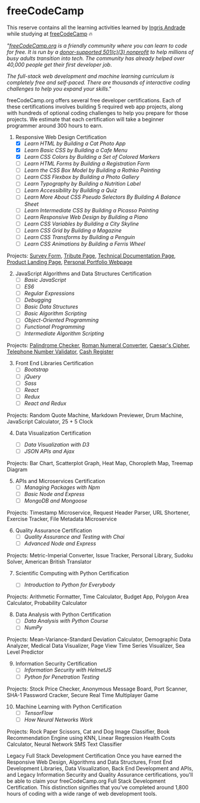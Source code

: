 # freeCodeCamp

This reserve contains all the learning activities learned by [Ingris Andrade](https://www.linkedin.com/in/ingrisandrade/) while studying at [freeCodeCamp](https://www.freecodecamp.org/learn/) :fire:

_"[freeCodeCamp.org](https://www.freecodecamp.org/learn) is a friendly community where you can learn to code for free. It is run by a [donor-supported 501(c)(3) nonprofit](https://www.freecodecamp.org/donate/) to help millions of busy adults transition into tech. The community has already helped over 40,000 people get their first developer job_.

_The full-stack web development and machine learning curriculum is completely free and self-paced. There are thousands of interactive coding challenges to help you expand your skills_."

freeCodeCamp.org offers several free developer certifications. Each of these certifications involves building 5 required web app projects, along with hundreds of optional coding challenges to help you prepare for those projects. We estimate that each certification will take a beginner programmer around 300 hours to earn.

1. Responsive Web Design Certification
    - [x] _Learn HTML by Building a Cat Photo App_
    - [x] _Learn Basic CSS by Building a Cafe Menu_
    - [x] _Learn CSS Colors by Building a Set of Colored Markers_
    - [ ] _Learn HTML Forms by Building a Registration Form_
    - [ ] _Learn the CSS Box Model by Building a Rothko Painting_
    - [ ] _Learn CSS Flexbox by Building a Photo Gallery_
    - [ ] _Learn Typography by Building a Nutrition Label_
    - [ ] _Learn Accessibility by Building a Quiz_
    - [ ] _Learn More About CSS Pseudo Selectors By Building A Balance Sheet_
    - [ ] _Learn Intermediate CSS by Building a Picasso Painting_
    - [ ] _Learn Responsive Web Design by Building a Piano_
    - [ ] _Learn CSS Variables by Building a City Skyline_
    - [ ] _Learn CSS Grid by Building a Magazine_
    - [ ] _Learn CSS Transforms by Building a Penguin_
    - [ ] _Learn CSS Animations by Building a Ferris Wheel_

Projects: [Survey Form](https://www.freecodecamp.org/learn/2022/responsive-web-design/build-a-survey-form-project/build-a-survey-form), [Tribute Page](https://www.freecodecamp.org/learn/2022/responsive-web-design/build-a-tribute-page-project/build-a-tribute-page), [Technical Documentation Page](https://www.freecodecamp.org/learn/2022/responsive-web-design/build-a-technical-documentation-page-project/build-a-technical-documentation-page), [Product Landing Page](https://www.freecodecamp.org/learn/2022/responsive-web-design/build-a-product-landing-page-project/build-a-product-landing-page), [Personal Portfolio Webpage](https://www.freecodecamp.org/learn/2022/responsive-web-design/build-a-personal-portfolio-webpage-project/build-a-personal-portfolio-webpage)

2. JavaScript Algorithms and Data Structures Certification
    - [ ] _Basic JavaScript_
    - [ ] _ES6_
    - [ ] _Regular Expressions_
    - [ ] _Debugging_
    - [ ] _Basic Data Structures_
    - [ ] _Basic Algorithm Scripting_
    - [ ] _Object-Oriented Programming_
    - [ ] _Functional Programming_
    - [ ] _Intermediate Algorithm Scripting_

Projects: [Palindrome Checker](https://www.freecodecamp.org/learn/javascript-algorithms-and-data-structures/javascript-algorithms-and-data-structures-projects/palindrome-checker), [Roman Numeral Converter](https://www.freecodecamp.org/learn/javascript-algorithms-and-data-structures/javascript-algorithms-and-data-structures-projects/roman-numeral-converter), [Caesar's Cipher](https://www.freecodecamp.org/learn/javascript-algorithms-and-data-structures/javascript-algorithms-and-data-structures-projects/caesars-cipher), [Telephone Number Validator](https://www.freecodecamp.org/learn/javascript-algorithms-and-data-structures/javascript-algorithms-and-data-structures-projects/telephone-number-validator), [Cash Register](https://www.freecodecamp.org/learn/javascript-algorithms-and-data-structures/javascript-algorithms-and-data-structures-projects/cash-register)

3. Front End Libraries Certification
    - [ ] _Bootstrap_
    - [ ] _jQuery_
    - [ ] _Sass_
    - [ ] _React_
    - [ ] _Redux_
    - [ ] _React and Redux_

Projects: Random Quote Machine, Markdown Previewer, Drum Machine, JavaScript Calculator, 25 + 5 Clock

4. Data Visualization Certification

    - [ ] _Data Visualization with D3_
    - [ ] _JSON APIs and Ajax_

Projects: Bar Chart, Scatterplot Graph, Heat Map, Choropleth Map, Treemap Diagram

5. APIs and Microservices Certification
    - [ ] _Managing Packages with Npm_
    - [ ] _Basic Node and Express_
    - [ ] _MongoDB and Mongoose_

Projects: Timestamp Microservice, Request Header Parser, URL Shortener, Exercise Tracker, File Metadata Microservice

6. Quality Assurance Certification
    - [ ] _Quality Assurance and Testing with Chai_
    - [ ] _Advanced Node and Express_

Projects: Metric-Imperial Converter, Issue Tracker, Personal Library, Sudoku Solver, American British Translator

7. Scientific Computing with Python Certification

    - [ ] _Introduction to Python for Everybody_

Projects: Arithmetic Formatter, Time Calculator, Budget App, Polygon Area Calculator, Probability Calculator

8. Data Analysis with Python Certification
    - [ ] _Data Analysis with Python Course_
    - [ ] _NumPy_

Projects: Mean-Variance-Standard Deviation Calculator, Demographic Data Analyzer, Medical Data Visualizer, Page View Time Series Visualizer, Sea Level Predictor

9. Information Security Certification
    - [ ] _Information Security with HelmetJS_
    - [ ] _Python for Penetration Testing_

Projects: Stock Price Checker, Anonymous Message Board, Port Scanner, SHA-1 Password Cracker, Secure Real Time Multiplayer Game

10. Machine Learning with Python Certification
    - [ ] _TensorFlow_
    - [ ] _How Neural Networks Work_

Projects: Rock Paper Scissors, Cat and Dog Image Classifier, Book Recommendation Engine using KNN, Linear Regression Health Costs Calculator, Neural Network SMS Text Classifier

Legacy Full Stack Development Certification
Once you have earned the Responsive Web Design, Algorithms and Data Structures, Front End Development Libraries, Data Visualization, Back End Development and APIs, and Legacy Information Security and Quality Assurance certifications, you'll be able to claim your freeCodeCamp.org Full Stack Development Certification. This distinction signifies that you've completed around 1,800 hours of coding with a wide range of web development tools.
